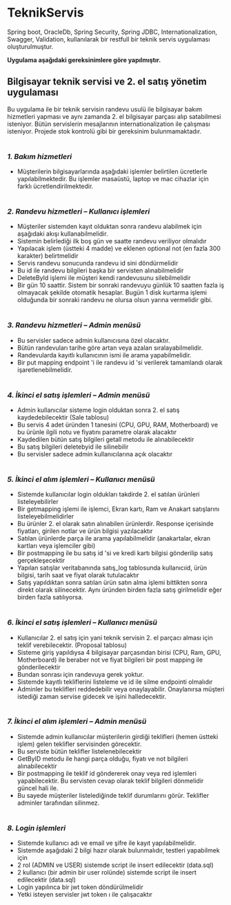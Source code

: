 # TeknikServis
Spring boot, OracleDb, Spring Security, Spring JDBC, Internationalization, Swagger, Validation, kullanılarak bir restfull bir teknik servis uygulaması oluşturulmuştur.


**Uygulama aşağıdaki gereksinimlere göre yapılmıştır.**


## Bilgisayar teknik servisi ve 2. el satış yönetim uygulaması

Bu uygulama ile bir teknik servisin randevu usulü ile bilgisayar bakım hizmetleri yapması ve aynı zamanda 2. el bilgisayar parçası alıp satabilmesi isteniyor. Bütün servislerin mesajlarının internationalization ile çalışması isteniyor. Projede stok kontrolü gibi bir gereksinim bulunmamaktadır.
<br/><br/>
### *1. Bakım hizmetleri*
* Müşterilerin bilgisayarlarında aşağıdaki işlemler belirtilen ücretlerle yapılabilmektedir. Bu işlemler masaüstü, laptop ve mac cihazlar için farklı ücretlendirilmektedir.
<br/><br/>
### *2. Randevu hizmetleri – Kullanıcı işlemleri*
* Müşteriler sistemden kayıt olduktan sonra randevu alabilmek için aşağıdaki akışı kullanabilmelidir.
* Sistemin belirlediği ilk boş gün ve saatte randevu veriliyor olmalıdır
* Yapılacak işlem (üstteki 4 madde) ve eklenen optional not (en fazla 300 karakter) belirtmelidir
* Servis randevu sonucunda randevu id sini döndürmelidir
* Bu id ile randevu bilgileri başka bir servisten alınabilmelidir
* DeleteById işlemi ile müşteri kendi randevusunu silebilmelidir
* Bir gün 10 saattir. Sistem bir sonraki randevuyu günlük 10 saatten fazla iş olmayacak şekilde otomatik hesaplar. Bugün 1 disk kurtarma işlemi olduğunda bir sonraki randevu ne olursa olsun yarına vermelidir gibi.
<br/><br/>
### *3. Randevu hizmetleri – Admin menüsü*
* Bu servisler sadece admin kullanıcısına özel olacaktır.
* Bütün randevuları tarihe göre artan veya azalan sıralayabilmelidir.
* Randevularda kayıtlı kullanıcının ismi ile arama yapabilmelidir.
* Bir put mapping endpoint 'i ile randevu id 'si verilerek tamamlandı olarak işaretlenebilmelidir.
<br/><br/>
### *4. İkinci el satış işlemleri – Admin menüsü*
* Admin kullanıcılar sisteme login olduktan sonra 2. el satış kaydedebilecektir (Sale tablosu)
* Bu servis 4 adet üründen 1 tanesini (CPU, GPU, RAM, Motherboard) ve bu ürünle ilgili notu ve fiyatını parametre olarak alacaktır
* Kaydedilen bütün satış bilgileri getall metodu ile alınabilecektir
* Bu satış bilgileri deletebyid ile silinebilir
* Bu servisler sadece admin kullanıcılarına açık olacaktır
<br/><br/>
### *5. İkinci el alım işlemleri – Kullanıcı menüsü*
* Sistemde kullanıcılar login oldukları takdirde 2. el satılan ürünleri listeleyebilirler
* Bir getmapping işlemi ile işlemci, Ekran kartı, Ram ve Anakart satışlarını listeleyebilmelidirler
* Bu ürünler 2. el olarak satın alınabilen ürünlerdir. Response içerisinde fiyatları, girilen notlar ve ürün bilgisi yazılacaktır
* Satılan ürünlerde parça ile arama yapılabilmelidir (anakartalar, ekran kartları veya işlemciler gibi)
* Bir postmapping ile bu satış id 'si ve kredi kartı bilgisi gönderilip satış gerçekleşecektir
* Yapılan satışlar veritabanında satış\_log tablosunda kullanıcıid, ürün bilgisi, tarih saat ve fiyat olarak tutulacaktır
* Satış yapıldıktan sonra satılan ürün satın alma işlemi bittikten sonra direkt olarak silinecektir. Aynı üründen birden fazla satış girilmelidir eğer birden fazla satılıyorsa.
<br/><br/>
### *6. İkinci el satış işlemleri – Kullanıcı menüsü*
* Kullanıcılar 2. el satış için yani teknik servisin 2. el parçacı alması için teklif verebilecektir. (Proposal tablosu)
* Sisteme giriş yapıldıysa 4 bilgisayar parçasından birisi (CPU, Ram, GPU, Motherboard) ile beraber not ve fiyat bilgileri bir post mapping ile gönderilecektir
* Bundan sonrası için randevuya gerek yoktur.
* Sistemde kayıtlı tekliflerini listeleme ve id ile silme endpointi olmalıdır
* Adminler bu teklifleri reddedebilir veya onaylayabilir. Onaylanırsa müşteri istediği zaman servise gidecek ve işini halledecektir.
<br/><br/>
### *7. İkinci el alım işlemleri – Admin menüsü*
* Sistemde admin kullanıcılar müşterilerin girdiği teklifleri (hemen üstteki işlem) gelen teklifler servisinden görecektir.
* Bu serviste bütün teklifler listelenebilecektir
* GetByID metodu ile hangi parça olduğu, fiyatı ve not bilgileri alınabilecektir
* Bir postmapping ile teklif id göndererek onay veya red işlemleri yapabilecektir. Bu servisten cevap olarak teklif bilgileri dönmelidir güncel hali ile.
* Bu sayede müşteriler listelediğinde teklif durumlarını görür. Teklifler adminler tarafından silinmez.
<br/><br/>
### *8. Login işlemleri*
* Sistemde kullanıcı adı ve email ve şifre ile kayıt yapılabilmelidir.
* Sistemde aşağıdaki 2 bilgi hazır olarak bulunmalıdır, testleri yapabilmek için
* 2 rol (ADMIN ve USER) sistemde script ile insert edilecektir (data.sql)
* 2 kullanıcı (bir admin bir user rolünde) sistemde script ile insert edilecektir (data.sql)
* Login yapılınca bir jwt token döndürülmelidir
* Yetki isteyen servisler jwt token ı ile çalışacaktır



